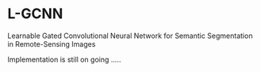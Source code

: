 # L-GCNN
Learnable Gated Convolutional Neural Network for Semantic Segmentation in Remote-Sensing Images


Implementation is still on going .....
